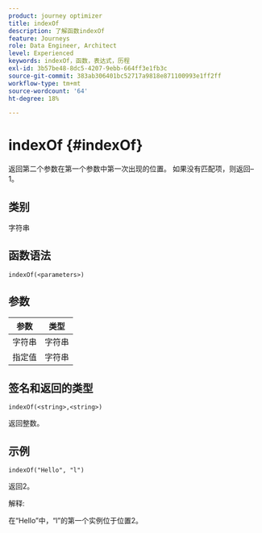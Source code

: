 ```yaml
---
product: journey optimizer
title: indexOf
description: 了解函数indexOf
feature: Journeys
role: Data Engineer, Architect
level: Experienced
keywords: indexOf，函数，表达式，历程
exl-id: 3b57be48-8dc5-4207-9ebb-664ff3e1fb3c
source-git-commit: 383ab306401bc52717a9818e871100993e1ff2ff
workflow-type: tm+mt
source-wordcount: '64'
ht-degree: 18%

---
```


# indexOf {#indexOf}

返回第二个参数在第一个参数中第一次出现的位置。 如果没有匹配项，则返回–1。

## 类别

字符串

## 函数语法

`indexOf(<parameters>)`

## 参数

| 参数 | 类型 |
|-----------|------------------|
| 字符串 | 字符串 |
| 指定值 | 字符串 |

## 签名和返回的类型

`indexOf(<string>,<string>)`

返回整数。

## 示例

`indexOf("Hello", "l")`

返回2。

解释:

在“Hello”中，“l”的第一个实例位于位置2。
